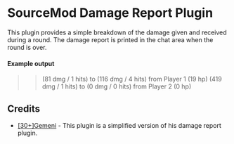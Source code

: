 # SourceMod Damage Report Plugin

This plugin provides a simple breakdown of the damage given and received during a round. The damage report is printed in the chat area when the round is over.

#### Example output

>> (81 dmg / 1 hits) to (116 dmg / 4 hits) from Player 1 (19 hp)
>> (419 dmg / 1 hits) to (0 dmg / 0 hits) from Player 2 (0 hp)

## Credits

* [[30+]Gemeni](https://forums.alliedmods.net/showthread.php?t=64661) - This plugin is a simplified version of his damage report plugin.
